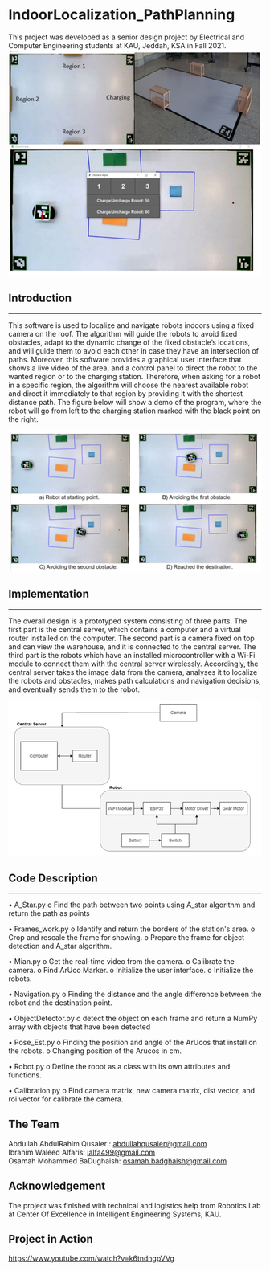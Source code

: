 # IndoorLocalization_PathPlanning

This project was developed as a senior design project by Electrical and Computer Engineering students at KAU, Jeddah, KSA in Fall 2021.  
![Alt text](1.png)

## Introduction
_____  

This software is used to localize and navigate robots indoors using a fixed camera on the roof. The algorithm will guide the robots to avoid fixed obstacles, adapt to the dynamic change of the fixed obstacle’s locations, and will guide them to avoid each other in case they have an intersection of paths. Moreover, this software provides a graphical user interface that shows a live video of the area, and a control panel to direct the robot to the wanted region or to the charging station. Therefore, when asking for a robot in a specific region, the algorithm will choose the nearest available robot and direct it immediately to that region by providing it with the shortest distance path. The figure below will show a demo of the program, where the robot will go from left to the charging station marked with the black point on the right.

![Alt text](2.png)

## Implementation
_____  

The overall design is a prototyped system consisting of three parts. The first part is the central server, which contains a computer and a virtual router installed on the computer. The second part is a camera fixed on top and can view the warehouse, and it is connected to the central server. The third part is the robots which have an installed microcontroller with a Wi-Fi module to connect them with the central server wirelessly. Accordingly, the central server takes the image data from the camera, analyses it to localize the robots and obstacles, makes path calculations and navigation decisions, and eventually sends them to the robot.

![Alt text](3.png)

## Code Description
_____  

•	A_Star.py
o	Find the path between two points using A_star algorithm and return the path as points

•	Frames_work.py
o	Identify and return the borders of the station's area.
o	Crop and rescale the frame for showing.
o	Prepare the frame for object detection and A_star algorithm.

•	Mian.py
o	Get the real-time video from the camera.
o	Calibrate the camera.
o	Find ArUco Marker.
o	Initialize the user interface.
o	Initialize the robots.

•	Navigation.py
o	Finding the distance and the angle difference between the robot and the destination point. 

•	ObjectDetector.py
o	detect the object on each frame and return a NumPy array with objects that have been detected

•	Pose_Est.py
o	Finding the position and angle of the ArUcos that install on the robots.
o	Changing position of the Arucos in cm.

•	Robot.py
o	Define the robot as a class with its own attributes and functions.

•	Calibration.py
o	Find camera matrix, new camera matrix, dist vector, and roi vector for calibrate the camera.

## The Team
Abdullah AbdulRahim Qusaier : abdullahqusaier@gmail.com  
Ibrahim Waleed Alfaris: ialfa499@gmail.com   
Osamah Mohammed BaDughaish: osamah.badghaish@gmail.com  


## Acknowledgement
The project was finished with technical and logistics help from Robotics Lab at Center Of Excellence in Intelligent Engineering Systems, KAU.   

## Project in Action  
https://www.youtube.com/watch?v=k6tndngpVVg


